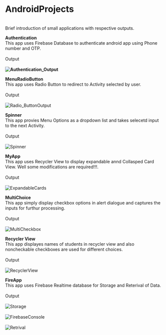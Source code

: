# AndroidProjects

<br>Brief introduction of small applications with respective outputs. </br>

<b>Authentication</b> 
<br> This app uses Firebase Database to authenticate android app using Phone number and OTP.</br>
<br>Output</br>
<br><b>![Authentication_Output](https://user-images.githubusercontent.com/30630384/55549916-9f87d900-56f4-11e9-83f4-ad1470306135.png)</b></br>


<b>MenuRadioButton </b>
<br> This app uses Radio Button to redirect to Activity selected by user.</br>
<br>Output</br>
<br>![Radio_ButtonOutput](https://user-images.githubusercontent.com/30630384/56123698-99b2b300-5f92-11e9-9ca9-a04afb1e8fc1.PNG)</br>

<b>Spinner </b>
<br> This app provies Menu Options as a dropdown list and takes selecetd input to the next Activity.</br>
<br>Output</br>
<br> ![Spinner](https://user-images.githubusercontent.com/30630384/57184483-ddd20d00-6ed9-11e9-8bcf-1fab15d8e01f.png)</br>

<b>MyApp </b>
<br> This app uses Recycler View to display expandable annd Collasped Card View. Well some modifications are required!!!.</br>
<br>Output</br>
<br>![ExpandableCards](https://user-images.githubusercontent.com/30630384/57184484-de6aa380-6ed9-11e9-87ad-83f42588c720.png)</br>

<b>MultiChoice </b>
<br> This app simply display checkbox options in alert dialogue and captures the inputs for furthur processing.</br>
<br>Output</br>
<br>![MultiCheckbox](https://user-images.githubusercontent.com/30630384/57184489-e591b180-6ed9-11e9-8944-ccfe75cf00ee.png)</br>

<b>Recycler View</b>
<br> This app displayes names of students in recycler view and also noncheckable checkboxes are used for different choices.</br>
<br>Output</br>
<br>![RecyclerView](https://user-images.githubusercontent.com/30630384/57184490-e62a4800-6ed9-11e9-931a-73553193a05b.png) </br>

<b>FireApp</b>
<br> This app uses Firebase Realtime database for Storage and Reterival of Data.</br>
<br>Output</br>
<br>![Storage](https://user-images.githubusercontent.com/30630384/58036844-a99d5400-7b49-11e9-9326-661d997a2954.png) </br>
<br>![FirebaseConsole](https://user-images.githubusercontent.com/30630384/58037307-c0907600-7b4a-11e9-99ef-3d6231f8d33a.png) </br>
<br>![Retrival](https://user-images.githubusercontent.com/30630384/58037146-655e8380-7b4a-11e9-8593-79cca3a7edc0.png) </br>


